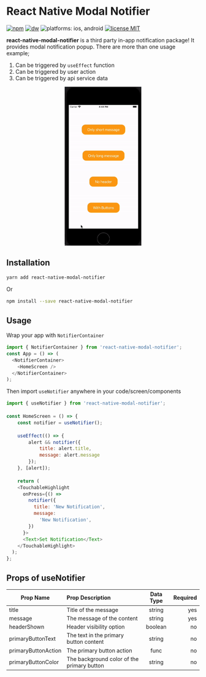 # React Native Modal Notifier
[![npm](https://badgen.net/npm/v/react-native-modal-notifier)](https://www.npmjs.com/package/react-native-modal-notifier)
[![dw](https://badgen.net/npm/dw/react-native-modal-notifier)](https://www.npmjs.com/package/react-native-modal-notifier)
![platforms: ios, android](https://img.shields.io/badge/platform-ios%2C%20android%2C%20expo-orange)
[![license MIT](https://img.shields.io/badge/license-MIT-brightgreen)](https://github.com/crazycoder-io/react-native-modal-notifier/blob/master/LICENSE)



**react-native-modal-notifier** is a third party in-app notification package! It provides modal notification popup.
There are more than one usage example;
1. Can be triggered by `useEffect` function
2. Can be triggered by user action
3. Can be triggered by api service data

<p align="center">
    <img src="src/assets/rnmodalnotifier.gif" alt="drawing" width="200" />
</p>

## Installation
```sh
yarn add react-native-modal-notifier
```
Or
```sh
npm install --save react-native-modal-notifier
```

## Usage

Wrap your app with `NotifierContainer`
```js
import { NotifierContainer } from 'react-native-modal-notifier';
const App = () => (
  <NotifierContainer>
    <HomeScreen />
  </NotifierContainer>
);
```
Then import `useNotifier` anywhere in your code/screen/components
```js
import { useNotifier } from 'react-native-modal-notifier';

const HomeScreen = () => {
    const notifier = useNotifier();

    useEffect(() => {
        alert && notifier({
            title: alert.title,
            message: alert.message
        });
    }, [alert]);

    return (
    <TouchableHighlight
      onPress={() =>
        notifier({
          title: 'New Notification',
          message:
            'New Notification',
        })
      }>
      <Text>Set Notification</Text>
    </TouchableHighlight>
  );
};
```

## Props of useNotifier

| Prop Name | Prop Description | Data Type  | Required  |
|-----------------|:-------------|:---------------:|---------------:|
| title | Title of the message | string | yes |
| message | The message of the content | string | yes |
| headerShown | Header visibility option | boolean | no |
| primaryButtonText | The text in the primary button content | string | no |
| primaryButtonAction | The primary button action | func | no |
| primaryButtonColor | The background color of the primary button | string | no |
